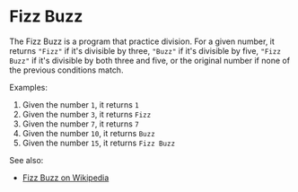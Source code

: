 # Fizz Buzz

The Fizz Buzz is a program that practice division. For a given number, it returns `"Fizz"` if it's divisible by three, `"Buzz"` if it's divisible by five, `"Fizz Buzz"` if it's divisible by both three and five, or the original number if none of the previous conditions match.

Examples:

1. Given the number `1`, it returns `1`
1. Given the number `3`, it returns `Fizz`
1. Given the number `7`, it returns `7`
1. Given the number `10`, it returns `Buzz`
1. Given the number `15`, it returns `Fizz Buzz`

See also:

- [Fizz Buzz on Wikipedia](https://en.wikipedia.org/wiki/Fizz_buzz)
